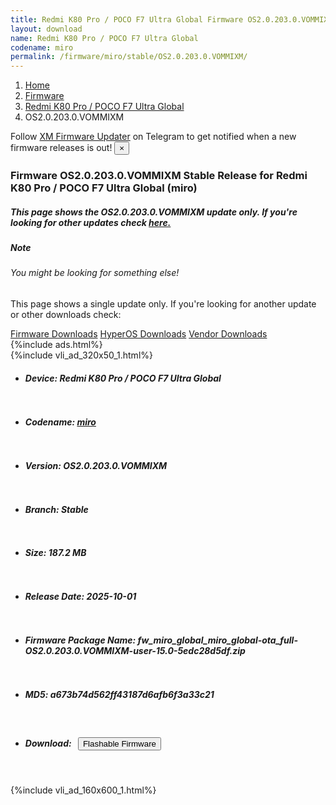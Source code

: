 ```yaml
---
title: Redmi K80 Pro / POCO F7 Ultra Global Firmware OS2.0.203.0.VOMMIXM Update
layout: download
name: Redmi K80 Pro / POCO F7 Ultra Global
codename: miro
permalink: /firmware/miro/stable/OS2.0.203.0.VOMMIXM/
---
```

<nav aria-label="breadcrumb">
    <ol class="breadcrumb">
        <li class="breadcrumb-item"><a href="/">Home</a></li>
        <li class="breadcrumb-item"><a href="/firmware/">Firmware</a></li>
        <li class="breadcrumb-item"><a href="/firmware/miro/">Redmi K80 Pro / POCO F7 Ultra Global</a></li>
        <li class="breadcrumb-item active" aria-current="page">OS2.0.203.0.VOMMIXM</li>
    </ol>
</nav>
<div class="alert alert-primary alert-dismissible fade show" role="alert">
    Follow <a href="https://t.me/XiaomiFirmwareUpdater" class="alert-link">XM Firmware Updater</a> on Telegram to get
    notified when a new firmware releases is out!
    <button type="button" class="close" data-dismiss="alert" aria-label="Close">
        <span aria-hidden="true">&times;</span>
    </button>
</div>
<div class="col-12 mx-auto">
    <h3 class="title bg-light p-2 rounded">Firmware OS2.0.203.0.VOMMIXM Stable Release for Redmi K80 Pro / POCO F7 Ultra Global (miro)</h3>
    <h5>This page shows the OS2.0.203.0.VOMMIXM update only. If you're looking for other updates check
        <a href="/firmware/miro/">here.</a></h5>
    <div class="card">
        <div class="card-body">
            <h5 class="card-title">Note</h5>
            <h6 class="card-subtitle mb-2 text-muted">You might be looking for something else!</h6>
            <p class="card-text">This page shows a single update only.
                If you're looking for another update or other downloads check:</p>
            <a href="/firmware/" class="card-link">Firmware Downloads</a>
            <a href="/hyperos/" class="card-link">HyperOS Downloads</a>
            <a href="/vendor/" class="card-link">Vendor Downloads</a>
        </div>
    </div>
    {%include ads.html%}
    <div class="row justify-content-center">
        <div class="col-10" id="downloads">
                    <div class="card card-body">
            {%include vli_ad_320x50_1.html%}
            <ul class="list-unstyled">
                <li style="padding-bottom: 10px;">
                    <h5><b>Device: </b>Redmi K80 Pro / POCO F7 Ultra Global</h5>
                </li>
                <li style="padding-bottom: 10px;">
                    <h5><b>Codename: </b> <a href="/firmware/miro/" target="_blank">miro</a> </h5>
                </li>
                <li style="padding-bottom: 10px;">
                    <h5><b>Version: </b>OS2.0.203.0.VOMMIXM</h5>
                </li>
                <li style="padding-bottom: 10px;">
                    <h5><b>Branch: </b>Stable</h5>
                </li>
                <li style="padding-bottom: 10px;">
                    <h5><b>Size: </b>187.2 MB</h5>
                </li>
                <li style="padding-bottom: 10px;">
                    <h5><b>Release Date: </b>2025-10-01</h5>
                </li>
                <li style="padding-bottom: 10px;">
                    <h5><b>Firmware Package Name: </b><span id="filename" class="text-dark">fw_miro_global_miro_global-ota_full-OS2.0.203.0.VOMMIXM-user-15.0-5edc28d5df.zip</span></h5>
                </li>
                <li style="padding-bottom: 10px;">
                    <h5><b>MD5: </b><span id="md5" class="text-muted">a673b74d562ff43187d6afb6f3a33c21</span></h5>
                </li>
                <li style="padding-bottom: 10px;">
                    <h5><b>Download: </b><button type="button" id="download" class="btn btn-primary"
                    style="margin: 7px;" onclick="redirect('fw_miro_global_miro_global-ota_full-OS2.0.203.0.VOMMIXM-user-15.0-5edc28d5df.zip'); return false;"><i class="fa fa-download"></i> Flashable Firmware</button></h5>
                </li>
            </ul>
        </div>
        </div>
        {%include vli_ad_160x600_1.html%}
    </div>
</div>
